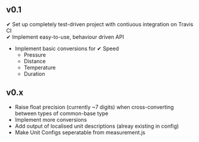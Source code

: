 
v0.1  
----

✔ Set up completely test-driven project with contiuous integration on Travis CI  
✔ Implement easy-to-use, behaviour driven API  
- Implement basic conversions for 
    ✔ Speed  
	- Pressure  
	- Distance  
    - Temperature  
    - Duration  

v0.x  
----

- Raise float precision (currently ~7 digits) when cross-converting between types of common-base type  
- Implement more conversions  
- Add output of localised unit descriptions (alreay existing in config)   
- Make Unit Configs seperatable from measurement.js  
